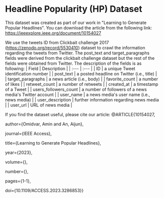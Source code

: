 # Headline Popularity (HP) Dataset
This dataset was created as part of our work in "Learning to Generate Popular Headlines". You can download the article from the following link:
https://ieeexplore.ieee.org/document/10154027

We use the tweets ID from Clickbait challenge 2017 (https://zenodo.org/record/5530410) dataset to crawl the information regarding the tweets from Twitter. 
The post_text and target_paragraphs fields were derived from the clickbait challenge dataset but the rest of the fields were obtained from Twitter. 
The description of the fields is as following:
| Field | Description |
| :---         | :---      |
| ID | a unique Tweet identification number     |
| post_text | a posted headline on Twitter (i.e., title)     | 
| target_paragraphs   |  a news article (i.e., body)     |
| favorite_count     | a number of likes       | 
| retweet_count     | a number of retweets       | 
| created_at     | a timestamp of a Tweet       | 
| users_followers_count     | a number of followers of a news media's Twitter account      | 
| user_name     | a news media's user name (i.e., news media)      | 
| user_description     | further information regarding news media       | 
| user_url     | URL of news media      | 



If you find the dataset useful, please cite our article:
@ARTICLE{10154027,

  author={Omidvar, Amin and An, Aijun},
  
  journal={IEEE Access}, 
  
  title={Learning to Generate Popular Headlines}, 
  
  year={2023},
  
  volume={},
  
  number={},
  
  pages={1-1},
  
  doi={10.1109/ACCESS.2023.3286853}}


